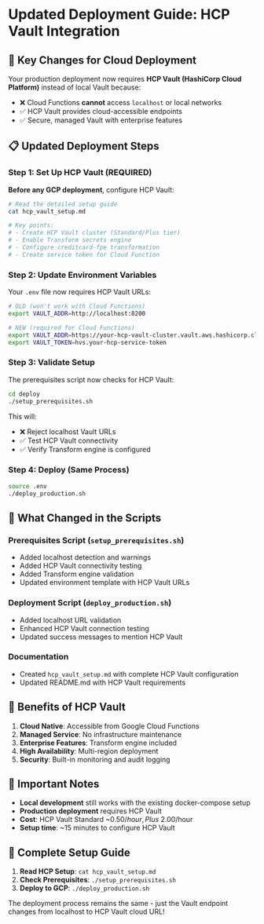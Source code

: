 # Updated Deployment Guide: HCP Vault Integration

## 🔑 Key Changes for Cloud Deployment

Your production deployment now requires **HCP Vault (HashiCorp Cloud Platform)** instead of local Vault because:

- ❌ Cloud Functions **cannot** access `localhost` or local networks
- ✅ HCP Vault provides cloud-accessible endpoints
- ✅ Secure, managed Vault with enterprise features

## 📋 Updated Deployment Steps

### Step 1: Set Up HCP Vault (REQUIRED)

**Before any GCP deployment**, configure HCP Vault:

```bash
# Read the detailed setup guide
cat hcp_vault_setup.md

# Key points:
# - Create HCP Vault cluster (Standard/Plus tier)
# - Enable Transform secrets engine
# - Configure creditcard-fpe transformation
# - Create service token for Cloud Function
```

### Step 2: Update Environment Variables

Your `.env` file now requires HCP Vault URLs:

```bash
# OLD (won't work with Cloud Functions)
export VAULT_ADDR=http://localhost:8200

# NEW (required for Cloud Functions)
export VAULT_ADDR=https://your-hcp-vault-cluster.vault.aws.hashicorp.cloud:8200
export VAULT_TOKEN=hvs.your-hcp-service-token
```

### Step 3: Validate Setup

The prerequisites script now checks for HCP Vault:

```bash
cd deploy
./setup_prerequisites.sh
```

This will:
- ❌ Reject localhost Vault URLs
- ✅ Test HCP Vault connectivity
- ✅ Verify Transform engine is configured

### Step 4: Deploy (Same Process)

```bash
source .env
./deploy_production.sh
```

## 🔧 What Changed in the Scripts

### Prerequisites Script (`setup_prerequisites.sh`)
- Added localhost detection and warnings
- Added HCP Vault connectivity testing
- Added Transform engine validation
- Updated environment template with HCP Vault URLs

### Deployment Script (`deploy_production.sh`)
- Added localhost URL validation
- Enhanced HCP Vault connection testing
- Updated success messages to mention HCP Vault

### Documentation
- Created `hcp_vault_setup.md` with complete HCP Vault configuration
- Updated README.md with HCP Vault requirements

## 🎯 Benefits of HCP Vault

1. **Cloud Native**: Accessible from Google Cloud Functions
2. **Managed Service**: No infrastructure maintenance
3. **Enterprise Features**: Transform engine included
4. **High Availability**: Multi-region deployment
5. **Security**: Built-in monitoring and audit logging

## 🚨 Important Notes

- **Local development** still works with the existing docker-compose setup
- **Production deployment** requires HCP Vault
- **Cost**: HCP Vault Standard ~$0.50/hour, Plus ~$2.00/hour
- **Setup time**: ~15 minutes to configure HCP Vault

## 📖 Complete Setup Guide

1. **Read HCP Setup**: `cat hcp_vault_setup.md`
2. **Check Prerequisites**: `./setup_prerequisites.sh`
3. **Deploy to GCP**: `./deploy_production.sh`

The deployment process remains the same - just the Vault endpoint changes from localhost to HCP Vault cloud URL!
